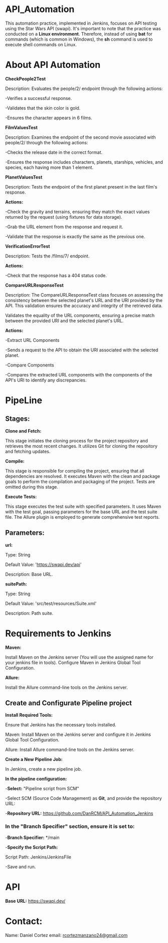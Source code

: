 # API_Automation
This automation practice, implemented in Jenkins, focuses on API testing using the Star Wars API (swapi). It's important to note that the practice was conducted on a **Linux environment**. Therefore, instead of using **bat** for commands (which is common in Windows), the **sh** command is used to execute shell commands on Linux.

# About API Automation

**CheckPeople2Test**

Description: Evaluates the people/2/ endpoint through the following actions:

-Verifies a successful response.

-Validates that the skin color is gold.

-Ensures the character appears in 6 films.

**FilmValuesTest**

Description: Examines the endpoint of the second movie associated with people/2/ through the following actions:

-Checks the release date in the correct format.

-Ensures the response includes characters, planets, starships, vehicles, and species, each having more than 1 element.

**PlanetValuesTest**

Description: Tests the endpoint of the first planet present in the last film's response.

**Actions:**

-Check the gravity and terrains, ensuring they match the exact values returned by the request (using fixtures for data storage).

-Grab the URL element from the response and request it.

-Validate that the response is exactly the same as the previous one.

**VerificationErrorTest**

Description: Tests the /films/7/ endpoint.

**Actions:**

-Check that the response has a 404 status code.

**CompareURLResponseTest**

Description: The CompareURLResponseTest class focuses on assessing the consistency between the selected planet's URL and the URI provided by the API. This validation ensures the accuracy and integrity of the retrieved data.

Validates the equality of the URL components, ensuring a precise match between the provided URI and the selected planet's URL.

**Actions:**

-Extract URL Components

-Sends a request to the API to obtain the URI associated with the selected planet.

-Compare Components

-Compares the extracted URL components with the components of the API's URI to identify any discrepancies.


# PipeLine
## **Stages:**

**Clone and Fetch:**

This stage initiates the cloning process for the project repository and retrieves the most recent changes. It utilizes Git for cloning the repository and fetching updates.

**Compile:**

This stage is responsible for compiling the project, ensuring that all dependencies are resolved. It executes Maven with the clean and package goals to perform the compilation and packaging of the project. Tests are omitted during this stage.

**Execute Tests:**

This stage executes the test suite with specified parameters. It uses Maven with the test goal, passing parameters for the base URL and the test suite file. The Allure plugin is employed to generate comprehensive test reports.

## **Parameters:**

**url:**

Type: String

Default Value: 'https://swapi.dev/api'

Description: Base URL.

**suitePath:**

Type: String

Default Value: 'src/test/resources/Suite.xml'

Description: Path suite.

# **Requirements to Jenkins**

**Maven:**

Install Maven on the Jenkins server (You will use the assigned name for your jenkins file in tools).
Configure Maven in Jenkins Global Tool Configuration.

**Allure:**

Install the Allure command-line tools on the Jenkins server.

## **Create and Configurate Pipeline project**

**Install Required Tools:**

Ensure that Jenkins has the necessary tools installed.

Maven: Install Maven on the Jenkins server and configure it in Jenkins Global Tool Configuration.

Allure: Install Allure command-line tools on the Jenkins server.

**Create a New Pipeline Job:**

In Jenkins, create a new pipeline job.

**In the pipeline configuration:**

-**Select:** "Pipeline script from SCM"

-Select SCM (Source Code Management) as **Git**, and provide the repository URL:

-**Repository URL:** https://github.com/DanRCM/API_Automation_Jenkins

### In the "Branch Specifier" section, ensure it is set to:

-**Branch Specifier:** */main

-**Specify the Script Path:**

Script Path: Jenkins/JenkinsFile

-Save and run.

# API

**Base URL:** https://swapi.dev/

# Contact:

Name: Daniel Cortez
email: rcortezmanzano24@gmail.com

